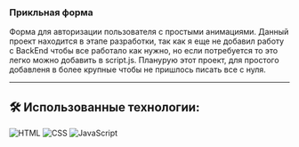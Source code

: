 ### Прикльная форма

Форма для авторизации пользователя с простыми анимациями. Данный проект находится в этапе разработки, так как я еще не добавил работу с BackEnd чтобы все работало как нужно, но если потребуется то это легко можно добавить в script.js. Планурую этот проект, для простого добавленя в более крупные чтобы не пришлось писать все с нуля. 

---

## 🛠 Использованные технологии: 

![HTML](https://img.shields.io/badge/HTML5-E34F26?style=for-the-badge&logo=html5&logoColor=white)
![CSS](https://img.shields.io/badge/CSS3-1572B6?style=for-the-badge&logo=css3&logoColor=white)
![JavaScript](https://img.shields.io/badge/JavaScript-F7DF1E?style=for-the-badge&logo=javascript&logoColor=black)
